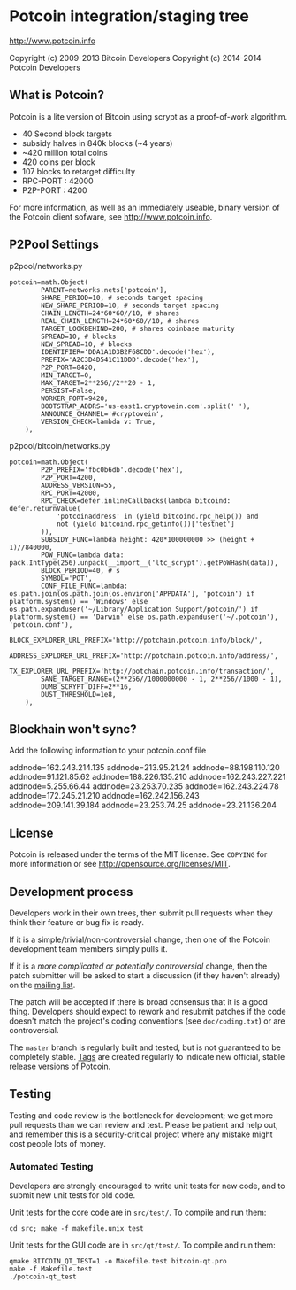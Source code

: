 Potcoin integration/staging tree
================================

http://www.potcoin.info

Copyright (c) 2009-2013 Bitcoin Developers
Copyright (c) 2014-2014 Potcoin Developers

What is Potcoin?
----------------

Potcoin is a lite version of Bitcoin using scrypt as a proof-of-work algorithm.
 - 40 Second block targets
 - subsidy halves in 840k blocks (~4 years)
 - ~420 million total coins
 - 420 coins per block
 - 107 blocks to retarget difficulty
 - RPC-PORT : 42000
 - P2P-PORT : 4200
 
For more information, as well as an immediately useable, binary version of
the Potcoin client sofware, see http://www.potcoin.info.

P2Pool Settings
----------------
p2pool/networks.py

    potcoin=math.Object(
            PARENT=networks.nets['potcoin'],
            SHARE_PERIOD=10, # seconds target spacing
            NEW_SHARE_PERIOD=10, # seconds target spacing
            CHAIN_LENGTH=24*60*60//10, # shares
            REAL_CHAIN_LENGTH=24*60*60//10, # shares
            TARGET_LOOKBEHIND=200, # shares coinbase maturity
            SPREAD=10, # blocks
            NEW_SPREAD=10, # blocks
            IDENTIFIER='DDA1A1D3B2F68CDD'.decode('hex'),
            PREFIX='A2C3D4D541C11DDD'.decode('hex'),
            P2P_PORT=8420,
            MIN_TARGET=0,
            MAX_TARGET=2**256//2**20 - 1,
            PERSIST=False,
            WORKER_PORT=9420,
            BOOTSTRAP_ADDRS='us-east1.cryptovein.com'.split(' '),
            ANNOUNCE_CHANNEL='#cryptovein',
            VERSION_CHECK=lambda v: True,
        ),




p2pool/bitcoin/networks.py

    potcoin=math.Object(
            P2P_PREFIX='fbc0b6db'.decode('hex'),
            P2P_PORT=4200,
            ADDRESS_VERSION=55,
            RPC_PORT=42000,
            RPC_CHECK=defer.inlineCallbacks(lambda bitcoind: defer.returnValue(
                'potcoinaddress' in (yield bitcoind.rpc_help()) and
                not (yield bitcoind.rpc_getinfo())['testnet']
            )),
            SUBSIDY_FUNC=lambda height: 420*100000000 >> (height + 1)//840000,
            POW_FUNC=lambda data: pack.IntType(256).unpack(__import__('ltc_scrypt').getPoWHash(data)),
            BLOCK_PERIOD=40, # s
            SYMBOL='POT',
            CONF_FILE_FUNC=lambda: os.path.join(os.path.join(os.environ['APPDATA'], 'potcoin') if platform.system() == 'Windows' else os.path.expanduser('~/Library/Application Support/potcoin/') if platform.system() == 'Darwin' else os.path.expanduser('~/.potcoin'), 'potcoin.conf'),
            BLOCK_EXPLORER_URL_PREFIX='http://potchain.potcoin.info/block/',
            ADDRESS_EXPLORER_URL_PREFIX='http://potchain.potcoin.info/address/',
            TX_EXPLORER_URL_PREFIX='http://potchain.potcoin.info/transaction/',
            SANE_TARGET_RANGE=(2**256//1000000000 - 1, 2**256//1000 - 1),
            DUMB_SCRYPT_DIFF=2**16,
            DUST_THRESHOLD=1e8,
        ),



Blockhain won't sync?
---------------------
Add the following information to your potcoin.conf file

addnode=162.243.214.135
addnode=213.95.21.24
addnode=88.198.110.120
addnode=91.121.85.62
addnode=188.226.135.210
addnode=162.243.227.221
addnode=5.255.66.44
addnode=23.253.70.235
addnode=162.243.224.78
addnode=172.245.21.210
addnode=162.242.156.243
addnode=209.141.39.184
addnode=23.253.74.25
addnode=23.21.136.204

License
-------

Potcoin is released under the terms of the MIT license. See `COPYING` for more
information or see http://opensource.org/licenses/MIT.

Development process
-------------------

Developers work in their own trees, then submit pull requests when they think
their feature or bug fix is ready.

If it is a simple/trivial/non-controversial change, then one of the Potcoin
development team members simply pulls it.

If it is a *more complicated or potentially controversial* change, then the patch
submitter will be asked to start a discussion (if they haven't already) on the
[mailing list](http://sourceforge.net/mailarchive/forum.php?forum_name=bitcoin-development).

The patch will be accepted if there is broad consensus that it is a good thing.
Developers should expect to rework and resubmit patches if the code doesn't
match the project's coding conventions (see `doc/coding.txt`) or are
controversial.

The `master` branch is regularly built and tested, but is not guaranteed to be
completely stable. [Tags](https://github.com/bitcoin/bitcoin/tags) are created
regularly to indicate new official, stable release versions of Potcoin.

Testing
-------

Testing and code review is the bottleneck for development; we get more pull
requests than we can review and test. Please be patient and help out, and
remember this is a security-critical project where any mistake might cost people
lots of money.

### Automated Testing

Developers are strongly encouraged to write unit tests for new code, and to
submit new unit tests for old code.

Unit tests for the core code are in `src/test/`. To compile and run them:

    cd src; make -f makefile.unix test

Unit tests for the GUI code are in `src/qt/test/`. To compile and run them:

    qmake BITCOIN_QT_TEST=1 -o Makefile.test bitcoin-qt.pro
    make -f Makefile.test
    ./potcoin-qt_test


